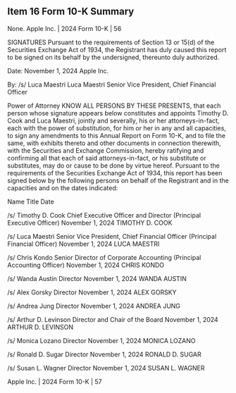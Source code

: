 ## Item 16 Form 10-K Summary

None. 
 Apple Inc. | 2024 Form 10-K | 56 

 
 

 SIGNATURES 
 Pursuant to the requirements of Section 13 or 15(d) of the Securities Exchange Act of 1934, the Registrant has duly caused this report to be signed on its behalf by the undersigned, thereunto duly authorized. 
 
 Date: November 1, 2024 
 Apple Inc. 
 
 By: /s/ Luca Maestri 
 Luca Maestri 
 Senior Vice President, Chief Financial Officer 
 
 
 Power of Attorney 
 KNOW ALL PERSONS BY THESE PRESENTS, that each person whose signature appears below constitutes and appoints Timothy D. Cook and Luca Maestri, jointly and severally, his or her attorneys-in-fact, each with the power of substitution, for him or her in any and all capacities, to sign any amendments to this Annual Report on Form 10-K, and to file the same, with exhibits thereto and other documents in connection therewith, with the Securities and Exchange Commission, hereby ratifying and confirming all that each of said attorneys-in-fact, or his substitute or substitutes, may do or cause to be done by virtue hereof. 
 Pursuant to the requirements of the Securities Exchange Act of 1934, this report has been signed below by the following persons on behalf of the Registrant and in the capacities and on the dates indicated: 
 
 Name Title Date 
 
 /s/ Timothy D. Cook Chief Executive Officer and Director (Principal Executive Officer) November 1, 2024 
 TIMOTHY D. COOK 
 
 /s/ Luca Maestri Senior Vice President, Chief Financial Officer (Principal Financial Officer) November 1, 2024 
 LUCA MAESTRI 
 
 /s/ Chris Kondo Senior Director of Corporate Accounting (Principal Accounting Officer) November 1, 2024 
 CHRIS KONDO 
 
 /s/ Wanda Austin 
 Director November 1, 2024 
 WANDA AUSTIN 
 
 
 /s/ Alex Gorsky Director November 1, 2024 
 ALEX GORSKY 
 
 /s/ Andrea Jung Director November 1, 2024 
 ANDREA JUNG 
 
 /s/ Arthur D. Levinson Director and Chair of the Board November 1, 2024 
 ARTHUR D. LEVINSON 
 
 /s/ Monica Lozano Director November 1, 2024 
 MONICA LOZANO 
 
 /s/ Ronald D. Sugar Director November 1, 2024 
 RONALD D. SUGAR 
 
 /s/ Susan L. Wagner Director November 1, 2024 
 SUSAN L. WAGNER 
 
 Apple Inc. | 2024 Form 10-K | 57
